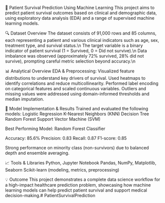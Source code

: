 🏥 Patient Survival Prediction Using Machine Learning
This project aims to predict patient survival outcomes based on clinical and demographic data, using exploratory data analysis (EDA) and a range of supervised machine learning models.

🔍 Dataset Overview
The dataset consists of 91,000 rows and 85 columns, each representing a patient and various clinical indicators such as age, sex, treatment type, and survival status.\n
The target variable is a binary indicator of patient survival (1 = Survived, 0 = Did not survive).\n
Data imbalance was observed (approximately 72% survived, 28% did not survive), prompting careful metric selection beyond accuracy.\n

📊 Analytical Overview
EDA & Preprocessing:
Visualized feature distributions to understand key drivers of survival.
Used heatmaps to identify correlations and reduce multicollinearity.
Performed label encoding on categorical features and scaled continuous variables.
Outliers and missing values were addressed using domain-informed thresholds and median imputation.

🤖 Model Implementation & Results
Trained and evaluated the following models:
Logistic Regression
K-Nearest Neighbors (KNN)
Decision Tree
Random Forest
Support Vector Machine (SVM)

Best Performing Model: Random Forest Classifier

Accuracy: 85.6%
Precision: 0.83
Recall: 0.87
F1-score: 0.85

Strong performance on minority class (non-survivors) due to balanced depth and ensemble averaging.

📈 Tools & Libraries
Python, Jupyter Notebook
Pandas, NumPy, Matplotlib, Seaborn
Scikit-learn (modeling, metrics, preprocessing)

💡 Outcome
This project demonstrates a complete data science workflow for a high-impact healthcare prediction problem, showcasing how machine learning models can help predict patient survival and support medical decision-making.# PatientSurvivalPrediction
